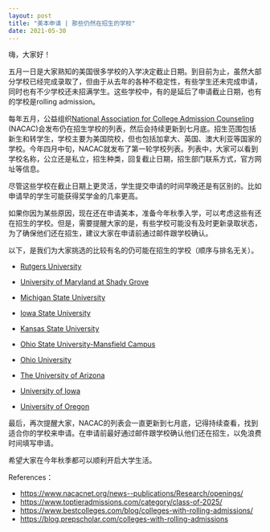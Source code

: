 ```yaml
---
layout: post
title: "美本申请 | 那些仍然在招生的学校"
date: 2021-05-30
---
```


嗨，大家好！

五月一日是大家熟知的美国很多学校的入学决定截止日期。到目前为止，虽然大部分学校已经完成录取了，但由于从去年的各种不稳定性，有些学生还未完成申请，同时也有不少学校还未招满学生。这些学校中，有的是延后了申请截止日期，也有的学校是rolling admission。

每年五月，公益组织[National Association for College Admission Counseling](https://www.nacacnet.org/news--publications/Research/openings/) (NACAC)会发布仍在招生学校的列表，然后会持续更新到七月底。招生范围包括新生和转学生，学校主要为美国院校，但也包括加拿大、英国、澳大利亚等国家的学校。今年四月中旬，NACAC就发布了第一轮学校列表。列表中，大家可以看到学校名称，公立还是私立，招生种类，回复截止日期，招生部门联系方式，官方网址等信息。

尽管这些学校在截止日期上更灵活，学生提交申请的时间早晚还是有区别的。比如申请早的学生可能获得奖学金的几率更高。

如果你因为某些原因，现在还在申请美本，准备今年秋季入学，可以考虑这些有还在招生的学校。但是，需要提醒大家的是，有些学校可能没有及时更新录取状态，为了确保他们还在招生，建议大家在申请前通过邮件跟学校确认。

以下，是我们为大家挑选的比较有名的仍可能在招生的学校（顺序与排名无关）。

+ [Rutgers University](https://admissions.rutgers.edu/)


+ [University of Maryland at Shady Grove](https://www.admissions.umd.edu/apply/application-deadlines)

+ [Michigan State University](https://admissions.msu.edu/apply/freshman/dates-and-deadlines)

+ [Iowa State University](https://www.iastate.edu/)


+ [Kansas State University](https://www.k-state.edu/)


+ [Ohio State University-Mansfield Campus](https://mansfield.osu.edu/)

+ [Ohio University](https://www.ohio.edu/admissions)

+ [The University of Arizona](https://arizona.edu)

+ [University of Iowa](https://uiowa.edu)

+ [University of Oregon](https://admissions.uoregon.edu)


最后，再次提醒大家，NACAC的列表会一直更新到七月底，记得持续查看，找到适合你的学校来申请。在申请前最好通过邮件跟学校确认他们还在招生，以免浪费时间填写申请。

希望大家在今年秋季都可以顺利开启大学生活。

References：
+ https://www.nacacnet.org/news--publications/Research/openings/
+ https://www.toptieradmissions.com/category/class-of-2025/
+ https://www.bestcolleges.com/blog/colleges-with-rolling-admissions/
+ https://blog.prepscholar.com/colleges-with-rolling-admissions
